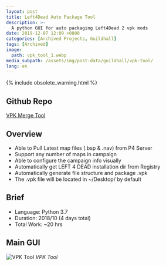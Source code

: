 ```yaml
---
layout: post
title: Left4Dead Auto Package Tool
description: >-
  A python GUI for auto packaging Left4Dead 2 vpk mods
date: 2019-12-07 12:09 +0800
categories: [Archived Projects, Guildhall]
tags: [Archived]
image:
  path: vpk_tool_1.webp
media_subpath: /assets/img/post-data/guildhall/vpk-tool/
lang: en
---
```


{% include obsolete_warning.html %}

## Github Repo
[VPK Merge Tool]

## Overview
- Able to Pull Latest map files (.bsp & .nav) from P4 Server
- Support any number of maps in campaign
- Able to configure the campaign info visually
- Automatically get LEFT 4 DEAD installation dir from Registry
- Automatically generate file structure and package .vpk
- The .vpk file will be located in ~/Desktop/ by default

## Brief
- Language: Python 3.7
- Duration: 2018/10 (4 days total)
- Total Work: ~20 hrs

## Main GUI
![VPK Tool](vpk_tool_1.webp)
_VPK Tool_

[VPK Merge Tool]: https://github.com/reforia/VPKMergeTool/